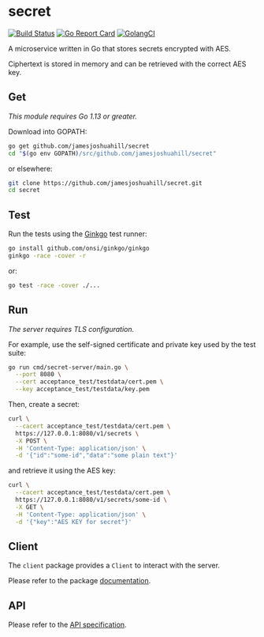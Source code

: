 # secret

[![Build Status](https://travis-ci.org/jamesjoshuahill/secret.svg?branch=master)](https://travis-ci.org/jamesjoshuahill/secret)
[![Go Report Card](https://goreportcard.com/badge/github.com/jamesjoshuahill/secret)](https://goreportcard.com/report/github.com/jamesjoshuahill/secret)
[![GolangCI](https://golangci.com/badges/github.com/jamesjoshuahill/secret.svg)](https://golangci.com/r/github.com/jamesjoshuahill/secret)

A microservice written in Go that stores secrets encrypted with AES.

Ciphertext is stored in memory and can be retrieved with the correct AES key.

## Get

_This module requires Go 1.13 or greater._

Download into GOPATH:

```bash
go get github.com/jamesjoshuahill/secret
cd "$(go env GOPATH)/src/github.com/jamesjoshuahill/secret"
```

or elsewhere:

```bash
git clone https://github.com/jamesjoshuahill/secret.git
cd secret
```

## Test

Run the tests using the [Ginkgo](https://onsi.github.io/ginkgo/) test runner:

```bash
go install github.com/onsi/ginkgo/ginkgo
ginkgo -race -cover -r
```

or:

```bash
go test -race -cover ./...
```

## Run

_The server requires TLS configuration._

For example, use the self-signed certificate and private key used by the test suite:

```bash
go run cmd/secret-server/main.go \
  --port 8080 \
  --cert acceptance_test/testdata/cert.pem \
  --key acceptance_test/testdata/key.pem
```

Then, create a secret:

```bash
curl \
  --cacert acceptance_test/testdata/cert.pem \
  https://127.0.0.1:8080/v1/secrets \
  -X POST \
  -H 'Content-Type: application/json' \
  -d '{"id":"some-id","data":"some plain text"}'
```

and retrieve it using the AES key:

```bash
curl \
  --cacert acceptance_test/testdata/cert.pem \
  https://127.0.0.1:8080/v1/secrets/some-id \
  -X GET \
  -H 'Content-Type: application/json' \
  -d '{"key":"AES KEY for secret"}'
```

## Client

The `client` package provides a `Client` to interact with the server.

Please refer to the package [documentation](https://godoc.org/github.com/jamesjoshuahill/secret/pkg/client).

## API

Please refer to the [API specification](API.md).
